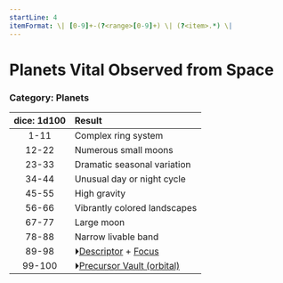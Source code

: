 ```yaml
---
startLine: 4
itemFormat: \| [0-9]+-(?<range>[0-9]+) \| (?<item>.*) \|
---
```

# Planets Vital Observed from Space
### Category: Planets

| dice: 1d100 | Result |
|:----:|:-------|
| 1-11 | Complex ring system |
| 12-22 | Numerous small moons |
| 23-33 | Dramatic seasonal variation |
| 34-44 | Unusual day or night cycle |
| 45-55 | High gravity |
| 56-66 | Vibrantly colored landscapes |
| 67-77 | Large moon |
| 78-88 | Narrow livable band |
| 89-98 | ⏵[Descriptor](Core_Descriptor.md) + [Focus](Core_Focus.md) |
| 99-100 | ⏵[Precursor Vault (orbital)](Vaults_Form.md) |